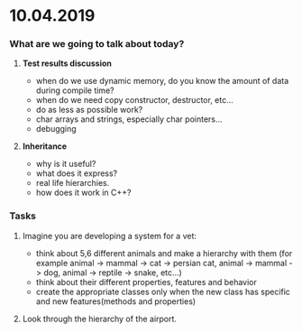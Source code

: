 # 10.04.2019

### What are we going to talk about today?
1. **Test results discussion**
    -   when do we use dynamic memory, do you know the amount of data during compile time?
    -   when do we need copy constructor, destructor, etc...
    -   do as less as possible work?
    -   char arrays and strings, especially char pointers...
    -   debugging

2. **Inheritance**
    -   why is it useful?
    -   what does it express?
    -   real life hierarchies.
    -   how does it work in C++?
    
### Tasks
1. Imagine you are developing a system for a vet:
    -   think about 5,6 different animals and make a hierarchy with them (for example animal -> mammal -> cat -> persian cat, animal -> mammal -> dog, animal -> reptile -> snake, etc...)
    -   think about their different properties, features and behavior
    -   create the appropriate classes only when the new class has specific and new features(methods and properties)

2. Look through the hierarchy of the airport.